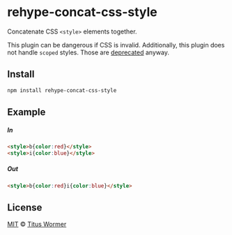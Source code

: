<!--This file is generated by `build-packages.js`-->

# rehype-concat-css-style

Concatenate CSS `<style>` elements together.

This plugin can be dangerous if CSS is invalid.
Additionally, this plugin does not handle `scoped`
styles.  Those are [deprecated](https://github.com/whatwg/html/issues/552)
anyway.

## Install

```sh
npm install rehype-concat-css-style
```

## Example

##### In

```html
<style>b{color:red}</style>
<style>i{color:blue}</style>
```

##### Out

```html
<style>b{color:red}i{color:blue}</style>
```

## License

[MIT](https://github.com/rehypejs/rehype-minify/blob/master/license) © [Titus Wormer](http://wooorm.com)
